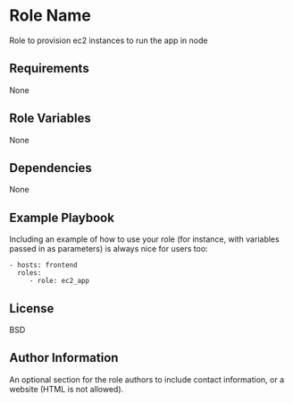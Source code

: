Role Name
=========

Role to provision ec2 instances to run the app in node

Requirements
------------

None

Role Variables
--------------

None

Dependencies
------------

None

Example Playbook
----------------

Including an example of how to use your role (for instance, with variables passed in as parameters) is always nice for users too:

    - hosts: frontend
      roles:
         - role: ec2_app

License
-------

BSD

Author Information
------------------

An optional section for the role authors to include contact information, or a website (HTML is not allowed).
